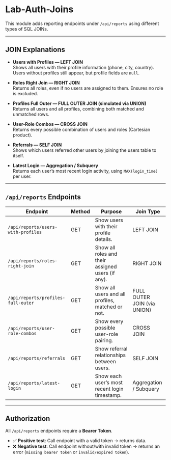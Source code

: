 # Lab-Auth-Joins
This module adds reporting endpoints under `/api/reports` using different types of SQL JOINs.

---

## JOIN Explanations

- **Users with Profiles — LEFT JOIN**  
  Shows all users with their profile information (phone, city, country). Users without profiles still appear, but profile fields are `null`.

- **Roles Right Join — RIGHT JOIN**  
  Returns all roles, even if no users are assigned to them. Ensures no role is excluded.

- **Profiles Full Outer — FULL OUTER JOIN (simulated via UNION)**  
  Returns all users and all profiles, combining both matched and unmatched rows.

- **User-Role Combos — CROSS JOIN**  
  Returns every possible combination of users and roles (Cartesian product).

- **Referrals — SELF JOIN**  
  Shows which users referred other users by joining the users table to itself.

- **Latest Login — Aggregation / Subquery**  
  Returns each user’s most recent login activity, using `MAX(login_time)` per user.

---

## `/api/reports` Endpoints

| Endpoint                                | Method | Purpose | Join Type |
|-----------------------------------------|--------|---------|-----------|
| `/api/reports/users-with-profiles`      | GET    | Show users with their profile details. | LEFT JOIN |
| `/api/reports/roles-right-join`         | GET    | Show all roles and their assigned users (if any). | RIGHT JOIN |
| `/api/reports/profiles-full-outer`      | GET    | Show all users and all profiles, matched or not. | FULL OUTER JOIN (via UNION) |
| `/api/reports/user-role-combos`         | GET    | Show every possible user-role pairing. | CROSS JOIN |
| `/api/reports/referrals`                | GET    | Show referral relationships between users. | SELF JOIN |
| `/api/reports/latest-login`             | GET    | Show each user’s most recent login timestamp. | Aggregation / Subquery |

---

## Authorization

All `/api/reports` endpoints require a **Bearer Token**.  
- ✅ **Positive test**: Call endpoint with a valid token → returns data.  
- ❌ **Negative test**: Call endpoint without/with invalid token → returns an error (`missing bearer token` or `invalid/expired token`).  
